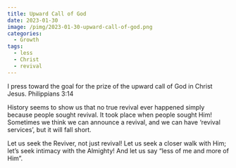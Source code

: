 ```yaml
---
title: Upward Call of God
date: 2023-01-30
image: /pimg/2023-01-30-upward-call-of-god.png
categories:
  - Growth
tags:
  - less
  - Christ
  - revival
---
```


I press toward the goal for the prize of the upward call of God in Christ Jesus.  Philippians 3:14

History seems to show us that no true revival ever happened simply because people sought revival. It took place when people sought Him! Sometimes we think we can announce a revival, and we can have ‘revival services’, but it will fall short.

Let us seek the Reviver, not just revival! Let us seek a closer walk with Him; let’s seek intimacy with the Almighty! And let us say “less of me and more of Him”.





